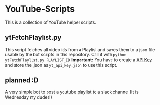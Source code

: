 # YouTube-Scripts
This is a collection of YouTube helper scripts.

## ytFetchPlaylist.py
This script fetches all video ids from a Playlist and saves them to a json file usable by the bot scripts in this
repository. Call it with `python ytFetchPlaylist.py PLAYLIST_ID`
**Important:** You have to create a [API Key](https://console.developers.google.com/apis/credentials) and
store the .json as `yt_api_key.json` to use this script.

## planned :D
A very simple bot to post a youtube playlist to a slack channel (It is Wednesday my dudes!)
